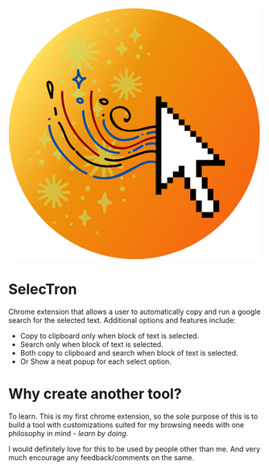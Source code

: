 ![Image of SelecTron](https://github.com/NoushadBug/SelecTron/blob/master/img/iconu.png?raw=true)

# SelecTron
Chrome extension that allows a user to automatically copy and run a google search for the selected text. Additional options and features include: 

* Copy to clipboard only when block of text is selected.
* Search only when block of text is selected.
* Both copy to clipboard and search when block of text is selected.
* Or Show a neat popup for each select option.

# Why create another tool?
To learn. This is my first chrome extension, so the sole purpose of this is to build a tool with customizations suited for my browsing needs with one philosophy in mind - *learn by doing*.

I would definitely love for this to be used by people other than me. And very much encourage any feedback/comments on the same.
